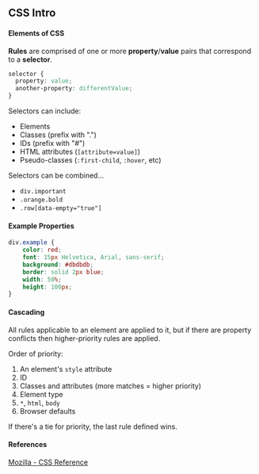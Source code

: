 ## CSS Intro

#### Elements of CSS

**Rules** are comprised of one or more **property**/**value** pairs that correspond to a **selector**.

```css
selector {
  property: value;
  another-property: differentValue;
}
```

Selectors can include:

* Elements
* Classes (prefix with ".")
* IDs (prefix with "#")
* HTML attributes (`[attribute=value]`)
* Pseudo-classes (`:first-child`, `:hover`, etc)

Selectors can be combined...

* `div.important`
* `.orange.bold` 
* `.row[data-empty="true"]`

#### Example Properties

```css
div.example {
    color: red;
    font: 15px Helvetica, Arial, sans-serif;
    background: #dbdbdb;
    border: solid 2px blue;
    width: 50%;
    height: 100px;
}
```

#### Cascading

All rules applicable to an element are applied to it, but if there are property conflicts then higher-priority rules are applied.

Order of priority:

1. An element's `style` attribute
2. ID
3. Classes and attributes (more matches = higher priority)
4. Element type
5. `*`, `html`, `body`
6. Browser defaults

If there's a tie for priority, the last rule defined wins.

#### References

[Mozilla - CSS Reference](https://developer.mozilla.org/en-US/docs/Web/CSS/Reference)
